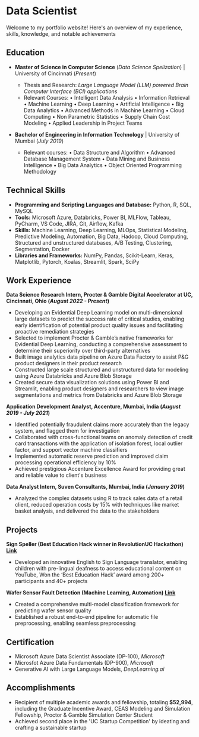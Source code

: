 # Data Scientist
Welcome to my portfolio website! Here's an overview of my experience, skills, knowledge, and notable achievements


## Education						       		
- **Master of Science in Computer Science** (_Data Science Spelization_)	| University of Cincinnati (_Present_)
  - Thesis and Research: _Large Language Model (LLM) powered Brain Computer Interface (BCI) applications_
  - Relevant Courses: 
• Intelligent Data Analysis
• Information Retrieval
• Machine Learning
• Deep Learning
• Artificial Intelligence
• Big Data Analytics
• Advanced Methods in Machine Learning
• Cloud Computing
• Non Parametric Statistics
• Supply Chain Cost Modeling
• Applied Leadership in Project Teams
 
- **Bachelor of Engineering in Information Technology** | University of Mumbai (_July 2019_)
  - Relevant courses: 
• Data Structure and Algorithm
• Advanced Database Management System
• Data Mining and Business Intelligence
• Big Data Analytics
• Object Oriented Programming Methodology   

## Technical Skills
- **Programming and Scripting Languages and Database:** Python, R, SQL, MySQL
- **Tools:** Microsoft Azure, Databricks, Power BI, MLFlow, Tableau, PyCharm, VS Code, JIRA, Git, Airflow, Kafka
- **Skills:** Machine Learning, Deep Learning, MLOps, Statistical Modeling, Predictive Modeling, Automation, Big Data, Hadoop, Cloud Computing, Structured and unstructured databases, A/B Testing, Clustering, Segmentation, Docker
- **Libraries and Frameworks:** NumPy, Pandas, Scikit-Learn, Keras, Matplotlib, Pytorch, Koalas, Streamlit, Spark, SciPy

## Work Experience
**Data Science Research Intern, Procter & Gamble Digital Accelerator at UC, Cincinnati, Ohio (_August 2022 - Present_)**
- Developing an Evidential Deep Learning model on multi-dimensional large datasets to predict the success rate of critical studies, enabling early identification of potential product quality issues and facilitating proactive remediation strategies
- Selected to implement Procter & Gamble’s native frameworks for Evidential Deep Learning, conducting a comprehensive assessment to determine their superiority over third-party alternatives
-	Built image analytics data pipeline on Azure Data Factory to assist P&G product designers in their product research
-	Constructed large scale structured and unstructured data for modeling using Azure Databricks and Azure Blob Storage
-	Created secure data visualization solutions using Power BI and Streamlit, enabling product designers and researchers to view image segmentations and metrics from Databricks and Azure Blob Storage

**Application Development Analyst, Accenture, Mumbai, India (_August 2019 - July 2021_)**
-	Identified potentially fraudulent claims more accurately than the legacy system, and flagged them for investigation
-	Collaborated with cross-functional teams on anomaly detection of credit card transactions with the application of isolation forest, local outlier factor, and support vector machine classifiers
-	Implemented automatic reserve prediction and improved claim processing operational efficiency by 10%
-	Achieved prestigious Accenture Excellence Award for providing great and reliable value to client's business

**Data Analyst Intern, Suven Consultants, Mumbai, India (_January 2019_)**
-	Analyzed the complex datasets using R to track sales data of a retail client, reduced operation costs by 15% with techniques like market basket analysis, and delivered the data to the stakeholders

## Projects
**Sign Speller (Best Education Hack winner in RevolutionUC Hackathon) [Link](https://github.com/sameeerjadhav/RevolutionUC)**
-	Developed an innovative English to Sign Language translator, enabling children with pre-lingual deafness to access educational content on YouTube, Won the ‘Best Education Hack’ award among 200+ participants and 40+ projects

**Wafer Sensor Fault Detection (Machine Learning, Automation) [Link](https://github.com/sameeerjadhav/WaferSensorFaultDetection)**
-	Created a comprehensive multi-model classification framework for predicting wafer sensor quality
-	Established a robust end-to-end pipeline for automatic file preprocessing, enabling seamless preprocessing

## Certification
- Microsoft Azure Data Scientist Associate (DP-100), _Microsoft_
- Microsfot Azure Data Fundamentals (DP-900), _Microsoft_
- Generative AI with Large Language Models, _DeepLearning.ai_

## Accomplishments
- Recipient of multiple academic awards and fellowship, totaling **$52,994**, including the Graduate Incentive Award, CEAS Modeling and Simulation Fellowship, Proctor & Gamble Simulation Center Student
- Achieved second place in the 'UC Startup Competition' by ideating and crafting a sustainable startup


